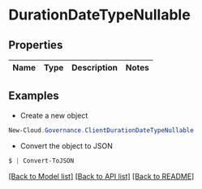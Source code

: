 # DurationDateTypeNullable
## Properties

Name | Type | Description | Notes
------------ | ------------- | ------------- | -------------

## Examples

- Create a new object
```powershell
New-Cloud.Governance.ClientDurationDateTypeNullable 
```

- Convert the object to JSON
```powershell
$ | Convert-ToJSON
```


[[Back to Model list]](../README.md#documentation-for-models) [[Back to API list]](../README.md#documentation-for-api-endpoints) [[Back to README]](../README.md)

